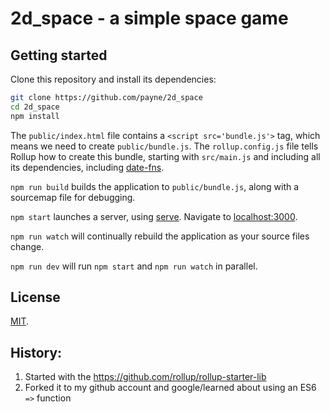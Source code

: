 # 2d_space - a simple space game


## Getting started

Clone this repository and install its dependencies:

```bash
git clone https://github.com/payne/2d_space
cd 2d_space
npm install
```

The `public/index.html` file contains a `<script src='bundle.js'>` tag, which means we need to create `public/bundle.js`. The `rollup.config.js` file tells Rollup how to create this bundle, starting with `src/main.js` and including all its dependencies, including [date-fns](https://date-fns.org).

`npm run build` builds the application to `public/bundle.js`, along with a sourcemap file for debugging.

`npm start` launches a server, using [serve](https://github.com/zeit/serve). Navigate to [localhost:3000](http://localhost:3000).

`npm run watch` will continually rebuild the application as your source files change.

`npm run dev` will run `npm start` and `npm run watch` in parallel.

## License

[MIT](LICENSE).

## History:
1. Started with the https://github.com/rollup/rollup-starter-lib
2. Forked it to my github account and google/learned about using an ES6 `=>` function

